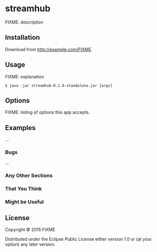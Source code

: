 # streamhub

FIXME: description

## Installation

Download from http://example.com/FIXME.

## Usage

FIXME: explanation

    $ java -jar streamhub-0.1.0-standalone.jar [args]

## Options

FIXME: listing of options this app accepts.

## Examples

...

### Bugs

...

### Any Other Sections
### That You Think
### Might be Useful

## License

Copyright © 2015 FIXME

Distributed under the Eclipse Public License either version 1.0 or (at
your option) any later version.
